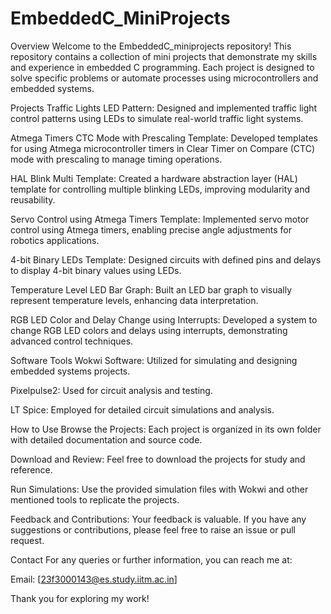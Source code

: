# EmbeddedC_MiniProjects
Overview
Welcome to the EmbeddedC_miniprojects repository! This repository contains a collection of mini projects that demonstrate my skills and experience in embedded C programming. Each project is designed to solve specific problems or automate processes using microcontrollers and embedded systems.

Projects
Traffic Lights LED Pattern: Designed and implemented traffic light control patterns using LEDs to simulate real-world traffic light systems.

Atmega Timers CTC Mode with Prescaling Template: Developed templates for using Atmega microcontroller timers in Clear Timer on Compare (CTC) mode with prescaling to manage timing operations.

HAL Blink Multi Template: Created a hardware abstraction layer (HAL) template for controlling multiple blinking LEDs, improving modularity and reusability.

Servo Control using Atmega Timers Template: Implemented servo motor control using Atmega timers, enabling precise angle adjustments for robotics applications.

4-bit Binary LEDs Template: Designed circuits with defined pins and delays to display 4-bit binary values using LEDs.

Temperature Level LED Bar Graph: Built an LED bar graph to visually represent temperature levels, enhancing data interpretation.

RGB LED Color and Delay Change using Interrupts: Developed a system to change RGB LED colors and delays using interrupts, demonstrating advanced control techniques.

Software Tools
Wokwi Software: Utilized for simulating and designing embedded systems projects.

Pixelpulse2: Used for circuit analysis and testing.

LT Spice: Employed for detailed circuit simulations and analysis.

How to Use
Browse the Projects: Each project is organized in its own folder with detailed documentation and source code.

Download and Review: Feel free to download the projects for study and reference.

Run Simulations: Use the provided simulation files with Wokwi and other mentioned tools to replicate the projects.

Feedback and Contributions: Your feedback is valuable. If you have any suggestions or contributions, please feel free to raise an issue or pull request.

Contact
For any queries or further information, you can reach me at:

Email: [23f3000143@es.study.iitm.ac.in]

Thank you for exploring my work!
